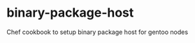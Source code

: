 binary-package-host
===================

Chef cookbook to setup binary package host for gentoo nodes
